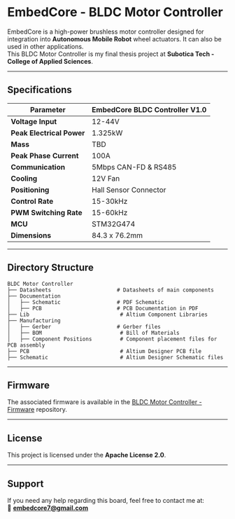 # EmbedCore - BLDC Motor Controller

EmbedCore is a high-power brushless motor controller designed for integration into **Autonomous Mobile Robot** wheel actuators. It can also be used in other applications.  
This BLDC Motor Controller is my final thesis project at **Subotica Tech - College of Applied Sciences**.

---

## Specifications

| Parameter            | EmbedCore BLDC Controller V1.0 |
|----------------------|--------------------------------|
| **Voltage Input**   | 12-44V                         |
| **Peak Electrical Power** | 1.325kW                |
| **Mass**            | TBD                            |
| **Peak Phase Current** | 100A                      |
| **Communication**   | 5Mbps CAN-FD & RS485          |
| **Cooling**         | 12V Fan                        |
| **Positioning**     | Hall Sensor Connector         |
| **Control Rate**    | 15-30kHz                      |
| **PWM Switching Rate** | 15-60kHz                  |
| **MCU**            | STM32G474                      |
| **Dimensions**      | 84.3 x 76.2mm                    |

---

## Directory Structure

```
BLDC Motor Controller
├── Datasheets                     # Datasheets of main components
├── Documentation
│   ├── Schematic                  # PDF Schematic
│   ├── PCB                        # PCB Documentation in PDF
├── Lib                             # Altium Component Libraries
├── Manufacturing
│   ├── Gerber                     # Gerber files
│   ├── BOM                         # Bill of Materials
│   ├── Component Positions         # Component placement files for PCB assembly
├── PCB                             # Altium Designer PCB file
├── Schematic                       # Altium Designer Schematic files
```

---

## Firmware

The associated firmware is available in the [BLDC Motor Controller - Firmware](https://gitlab.com/autonomus-mobile-robot/firmware) repository.

---

## License

This project is licensed under the **Apache License 2.0**.

---

## Support

If you need any help regarding this board, feel free to contact me at:  
📧 **embedcore7@gmail.com**
